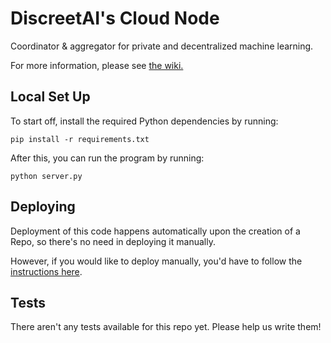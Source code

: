 # DiscreetAI's Cloud Node

Coordinator &amp; aggregator for private and decentralized machine learning. 

For more information, please see [the wiki.](https://github.com/DataAgora/cloud-node/wiki)


## Local Set Up

To start off, install the required Python dependencies by running:

```
pip install -r requirements.txt
```

After this, you can run the program by running:

```
python server.py
```


## Deploying

Deployment of this code happens automatically upon the creation of a Repo, so there's no need in deploying it manually.

However, if you would like to deploy manually, you'd have to follow the [instructions here](https://docs.aws.amazon.com/elasticbeanstalk/latest/dg/single-container-docker.html).


## Tests

There aren't any tests available for this repo yet. Please help us write them!


